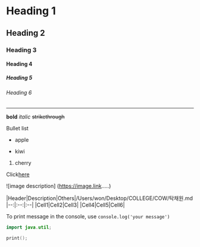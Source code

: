 <!--Heading-->
# Heading 1
## Heading 2
### Heading 3
#### Heading 4
##### Heading 5
###### Heading 6

___

**bold**
*italic*
~~strikethrough~~

  Bullet list
  * apple
  - kiwi
  1. cherry

  <!--Quote-->

  Click[here](http://youtube.com)

  <!--Image-->
  ![image description] (https://image.link.....)

<!--Table-->
|Header|Description|Others|/Users/won/Desktop/COLLEGE/COW/탁채원.md
|--:|:--:|:--| 
|Cell1|Cell2|Cell3|
|Cell4|Cell5|Cell6|

<!--Code-->
To print message in the console, use `console.log('your message')` 
<!--맥북 백틱(`) 누르기: 1.option + ₩  2.영문으로 설정해두고 ₩ 누르기-->

``` Java
import java.util;
```

``` C
print();
```


